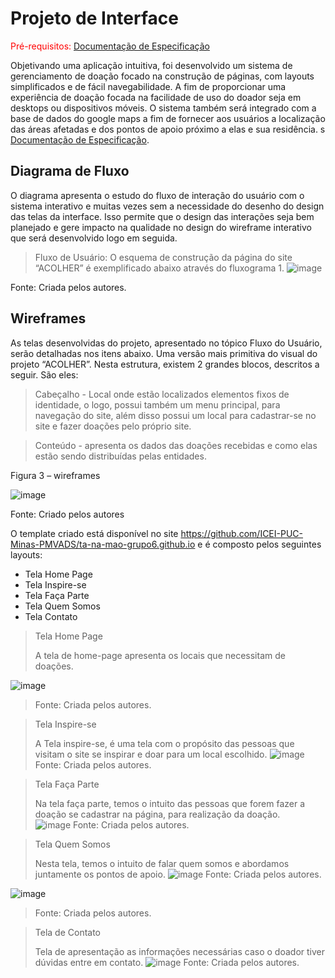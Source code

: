 
# Projeto de Interface

<span style="color:red">Pré-requisitos: <a href="2-Especificação do Projeto.md"> Documentação de Especificação</a></span>
 

Objetivando uma aplicação intuitiva, foi desenvolvido um sistema de gerenciamento de doação focado na construção de páginas, com layouts simplificados e de fácil navegabilidade. A fim de proporcionar uma experiência de doação focada na facilidade de uso do doador seja em desktops ou dispositivos móveis. O sistema também será integrado com a base de dados do google maps a fim de fornecer aos usuários a localização das áreas afetadas e dos pontos de apoio próximo a elas e sua residência. s <a href="2-Especificação do Projeto.md"> Documentação de Especificação</a>.

## Diagrama de Fluxo

O diagrama apresenta o estudo do fluxo de interação do usuário com o sistema interativo e  muitas vezes sem a necessidade do desenho do design das telas da interface. Isso permite que o design das interações seja bem planejado e gere impacto na qualidade no design do wireframe interativo que será desenvolvido logo em seguida.

> Fluxo de Usuário: 
O esquema de construção da página do site “ACOLHER” é exemplificado abaixo através do fluxograma 1. 
![image](https://user-images.githubusercontent.com/102244252/193485670-34d75cf9-4214-44e0-beb4-1751c95977aa.png)

Fonte: Criada pelos autores.



## Wireframes

As telas desenvolvidas do projeto, apresentado no tópico Fluxo do Usuário, serão detalhadas nos itens abaixo. Uma versão mais primitiva do visual do projeto “ACOLHER”. Nesta estrutura, existem 2 grandes blocos, descritos a seguir. São eles: 

 

 

> Cabeçalho - Local onde estão localizados elementos fixos de identidade, o logo, possui também um menu principal, para navegação do site, além disso possui um local para cadastrar-se no site e fazer doações pelo próprio site. 

> Conteúdo - apresenta os dados das doações recebidas e como elas estão sendo distribuídas pelas entidades. 

 

Figura 3 – wireframes 


![image](https://user-images.githubusercontent.com/102244252/193480998-2889b98f-e01c-465c-95eb-5fffc7e708eb.png)

Fonte: Criado pelos autores 

 O template criado está disponível no site https://github.com/ICEI-PUC-Minas-PMVADS/ta-na-mao-grupo6.github.io e é composto pelos seguintes layouts:
- Tela Home Page
- Tela Inspire-se
- Tela Faça Parte
- Tela Quem Somos
- Tela Contato

> Tela Home Page
> 
> A tela de home-page apresenta os locais que necessitam de doações. 

![image](https://user-images.githubusercontent.com/102244252/193482048-a9e46293-423f-48bc-ad0c-30f48c23f36a.png)
>Fonte: Criada pelos autores.

> Tela Inspire-se
> 
> A Tela inspire-se, é uma tela com o propósito das pessoas que visitam o site se inspirar e doar para um local escolhido. 
![image](https://user-images.githubusercontent.com/102244252/193482083-5dca7c28-25f0-4ba0-81be-cef007450781.png)
>Fonte: Criada pelos autores.

> Tela Faça Parte
> 
> Na tela faça parte, temos o intuito das pessoas que forem fazer a doação se cadastrar na página, para realização da doação.  
![image](https://user-images.githubusercontent.com/102244252/193482242-413480da-5520-4a14-a317-99fd7edb9c84.png)
>Fonte: Criada pelos autores.

> Tela Quem Somos
> 
> Nesta tela, temos o intuito de falar quem somos e abordamos juntamente os pontos de apoio. 
![image](https://user-images.githubusercontent.com/102244252/193482276-48353b4d-5f44-4eb6-8a8a-42fac2640010.png)
>Fonte: Criada pelos autores.

![image](https://user-images.githubusercontent.com/102244252/193482285-5fb5ec02-868e-4f65-830a-9a30ed8e3344.png)
>Fonte: Criada pelos autores.

> Tela de Contato
> 
> Tela de apresentação as informações necessárias caso o doador tiver dúvidas entre em contato.
![image](https://user-images.githubusercontent.com/102244252/193482304-d3a8a76e-05a5-4df2-a8d5-487847f40f28.png)
>Fonte: Criada pelos autores.
